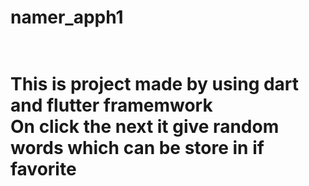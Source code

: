 <h1> namer_apph1 <h1> <br>
This is project made by using dart and flutter framemwork<br>
On click the next it give random words which can be store in if favorite<br>
